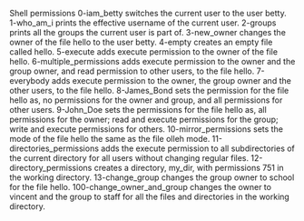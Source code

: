 Shell permissions
0-iam_betty switches the current user to the user betty.
1-who_am_i prints the effective username of the current user.
2-groups prints all the groups the current user is part of.
3-new_owner changes the owner of the file hello to the user betty.
4-empty creates an empty file called hello.
5-execute adds execute permission to the owner of the file hello.
6-multiple_permissions adds execute permission to the owner and the group owner, and read permission to other users, to the file hello.
7-everybody adds execute permission to the owner, the group owner and the other users, to the file hello.
8-James_Bond sets the permission for the file hello as, no permissions for the owner and group, and all permissions for other users.
9-John_Doe sets the permissions for the file hello as, all permissions for the owner; read and execute permissions for the group; write and execute permissions for others.
10-mirror_permissions sets the mode of the file hello the same as the file olleh mode.
11-directories_permissions adds the execute permission to all subdirectories of the current directory for all users without changing regular files.
12-directory_permissions creates a directory, my_dir, with permissions 751 in the working directory.
13-change_group changes the group owner to school for the file hello.
100-change_owner_and_group changes the owner to vincent and the group to staff for all the files and directories in the working directory.
